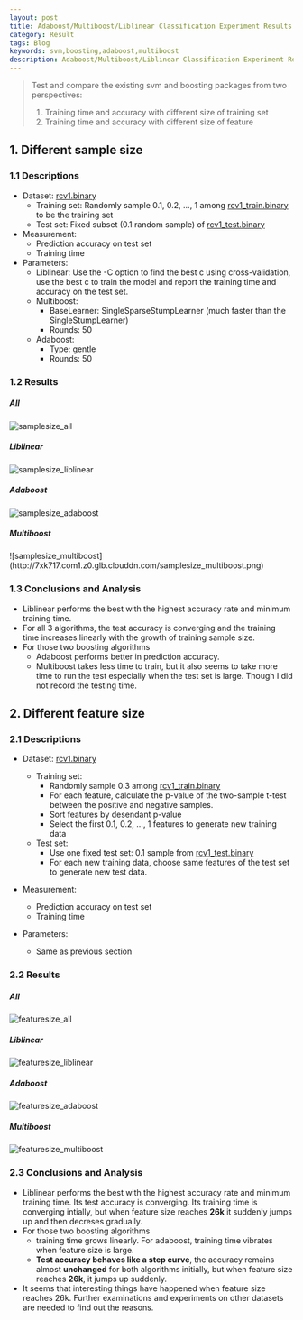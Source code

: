 ```yaml
---
layout: post
title: Adaboost/Multiboost/Liblinear Classification Experiment Results
category: Result
tags: Blog
keywords: svm,boosting,adaboost,multiboost
description: Adaboost/Multiboost/Liblinear Classification Experiment Results
---
```


> Test and compare the existing svm and boosting packages from two perspectives:
> 1. Training time and accuracy with different size of training set
> 2. Training time and accuracy with different size of feature

## 1. Different sample size

### 1.1 Descriptions
* Dataset: [rcv1.binary](http://www.csie.ntu.edu.tw/~cjlin/libsvmtools/datasets/binary.html#rcv1.binary)
    - Training set: Randomly sample 0.1, 0.2, ..., 1 among [rcv1_train.binary](http://www.csie.ntu.edu.tw/~cjlin/libsvmtools/datasets/binary/rcv1_train.binary.bz2) to be the training set
    - Test set: Fixed subset (0.1 random sample) of [rcv1_test.binary](http://www.csie.ntu.edu.tw/~cjlin/libsvmtools/datasets/binary/rcv1_test.binary.bz2)
* Measurement:
    * Prediction accuracy on test set
    * Training time 
* Parameters:
    * Liblinear: Use the -C option to find the best c using cross-validation, use the best c to train the model and report the training time and accuracy on the test set.
    * Multiboost:
        - BaseLearner: SingleSparseStumpLearner (much faster than the SingleStumpLearner)
        - Rounds: 50
    * Adaboost:
        - Type: gentle
        - Rounds: 50


### 1.2 Results

<h5>All</h5> 

![samplesize_all](http://7xk717.com1.z0.glb.clouddn.com/samplesize_lib_ada_mul.png)

<h5>Liblinear</h5>

![samplesize_liblinear](http://7xk717.com1.z0.glb.clouddn.com/samplesize_liblinear.png)

<h5>Adaboost</h5> 

![samplesize_adaboost](http://7xk717.com1.z0.glb.clouddn.com/samplesize_adaboost.png)

<h5>Multiboost</h5> 
![samplesize_multiboost](http://7xk717.com1.z0.glb.clouddn.com/samplesize_multiboost.png)

### 1.3 Conclusions and Analysis
* Liblinear performs the best with the highest accuracy rate and minimum training time.
* For all 3 algorithms, the test accuracy is converging and the training time increases linearly with the growth of training sample size.
* For those two boosting algorithms
    * Adaboost performs better in prediction accuracy.
    * Multiboost takes less time to train, but it also seems to take more time to run the test especially when the test set is large. Though I did not record the testing time.

## 2. Different feature size

### 2.1 Descriptions
* Dataset: [rcv1.binary](http://www.csie.ntu.edu.tw/~cjlin/libsvmtools/datasets/binary.html#rcv1.binary)
    - Training set:
        * Randomly sample 0.3 among [rcv1_train.binary](http://www.csie.ntu.edu.tw/~cjlin/libsvmtools/datasets/binary/rcv1_train.binary.bz2)
        * For each feature, calculate the p-value of the two-sample t-test between the positive and negative samples.
        * Sort features by desendant p-value
        * Select the first 0.1, 0.2, ..., 1 features to generate new training data
    - Test set:
        * Use one fixed test set: 0.1 sample from [rcv1_test.binary](http://www.csie.ntu.edu.tw/~cjlin/libsvmtools/datasets/binary/rcv1_test.binary.bz2)
        * For each new training data, choose same features of the test set to generate new test data.
        
* Measurement:
    * Prediction accuracy on test set
    * Training time
* Parameters:
    * Same as previous section

### 2.2 Results

<h5>All</h5> 

![featuresize_all](http://7xk717.com1.z0.glb.clouddn.com/featuresize_lib_ada_mul.png)

<h5>Liblinear</h5> 

![featuresize_liblinear](http://7xk717.com1.z0.glb.clouddn.com/featuresize_liblinear.png)

<h5>Adaboost</h5> 

![featuresize_adaboost](http://7xk717.com1.z0.glb.clouddn.com/featuresize_adaboost.png)

<h5>Multiboost</h5>

![featuresize_multiboost](http://7xk717.com1.z0.glb.clouddn.com/featuresize_multiboost.png)

### 2.3 Conclusions and Analysis
* Liblinear performs the best with the highest accuracy rate and minimum training time. Its test accuracy is converging. Its training time is converging intially, but when feature size reaches **26k** it suddenly jumps up and then decreses gradually.
* For those two boosting algorithms
    * training time grows linearly. For adaboost, training time vibrates when feature size is large.
    * **Test accuracy behaves like a step curve**, the accuracy remains almost **unchanged** for both algorithms initially, but when feature size reaches **26k**, it jumps up suddenly.
* It seems that interesting things have happened when feature size reaches 26k. Further examinations and experiments on other datasets are needed to find out the reasons. 